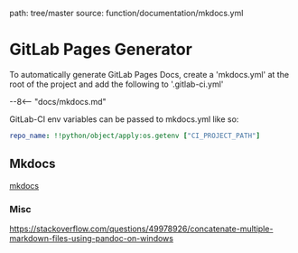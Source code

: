 path: tree/master
source: function/documentation/mkdocs.yml

# GitLab Pages Generator

To automatically generate GitLab Pages Docs, create a 'mkdocs.yml' at the root of the project and add the following to '.gitlab-ci.yml'

--8<-- "docs/mkdocs.md"

GitLab-CI env variables can be passed to mkdocs.yml like so:

``` yaml
repo_name: !!python/object/apply:os.getenv ["CI_PROJECT_PATH"]
```

## Mkdocs

[mkdocs](https://www.mkdocs.org)

### Misc

<https://stackoverflow.com/questions/49978926/concatenate-multiple-markdown-files-using-pandoc-on-windows>
